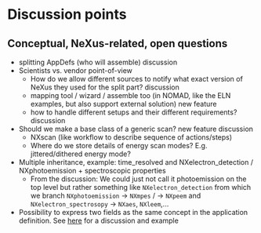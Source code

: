# Discussion points

## Conceptual, NeXus-related, open questions
- splitting AppDefs (who will assemble) discussion
- Scientists vs. vendor point-of-view 
    - How do we allow different sources to notify what exact version of NeXus they used for the split part? discussion
    - mapping tool / wizard / assemble too (in NOMAD, like the ELN examples, but also support external solution) new feature
    - how to handle different setups and their different requirements? discussion
- Should we make a base class of a generic scan? new feature discussion
    - NXscan (like workflow to describe sequence of actions/steps) 
    - Where do we store details of energy scan modes? E.g. jittered/dithered energy mode?
- Multiple inheritance, example: time_resolved and NXelectron_detection / NXphotoemission + spectroscopic properties
    - From the discussion: We could just not call it photoemission on the top level but rather something like `NXelectron_detection` from which we branch `NXphotoemission` -> `NXmpes` / -> `NXpeem` and `NXelectron_spectrosopy` -> `NXaes`, `NXleem`,...
- Possibility to express two fields as the same concept in the application definition. See [here](https://github.com/FAIRmat-NFDI/nexus_definitions/pull/72#issuecomment-1750608506) for a discussion and example